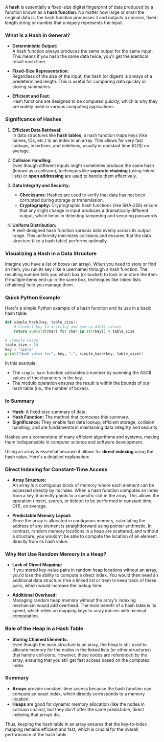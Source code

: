 A **hash** is essentially a fixed-size digital fingerprint of data produced by a function known as a **hash function**. No matter how large or small the original data is, the hash function processes it and outputs a concise, fixed-length string or number that uniquely represents the input.

### What is a Hash in General?

- **Deterministic Output:**\
  A hash function always produces the same output for the same input. This means if you hash the same data twice, you'll get the identical result each time.

- **Fixed-Size Representation:**\
  Regardless of the size of the input, the hash (or digest) is always of a predetermined length. This is useful for comparing data quickly or storing summaries.

- **Efficient and Fast:**\
  Hash functions are designed to be computed quickly, which is why they are widely used in various computing applications.

### Significance of Hashes

1.  **Efficient Data Retrieval:**\
    In data structures like **hash tables**, a hash function maps keys (like names, IDs, etc.) to an index in an array. This allows for very fast lookups, insertions, and deletions, usually in constant time (O(1)) on average.

2.  **Collision Handling:**\
    Even though different inputs might sometimes produce the same hash (known as a collision), techniques like **separate chaining** (using linked lists) or **open addressing** are used to handle them effectively.

3.  **Data Integrity and Security:**

    - **Checksums:** Hashes are used to verify that data has not been corrupted during storage or transmission.
    - **Cryptography:** Cryptographic hash functions (like SHA-256) ensure that any slight change in input produces a dramatically different output, which helps in detecting tampering and securing passwords.

4.  **Uniform Distribution:**\
    A well-designed hash function spreads data evenly across its output range. This uniformity minimizes collisions and ensures that the data structure (like a hash table) performs optimally.

### Visualizing a Hash in a Data Structure

Imagine you have a list of boxes (an array). When you need to store or find an item, you run its key (like a username) through a hash function. The resulting number tells you which box (or bucket) to look in or store the item. If multiple items end up in the same box, techniques like linked lists (chaining) help you manage them.

### Quick Python Example

Here's a simple Python example of a hash function and its use in a basic hash table:

```python
def simple_hash(key, table_size):
    # Convert key to a string and sum up ASCII values
    return sum(ord(char) for char in str(key)) % table_size

# Example usage:
table_size = 10
key = "apple"
print("Hash value for", key, ":", simple_hash(key, table_size))

```

In this example:

- The `simple_hash` function calculates a number by summing the ASCII values of the characters in the key.
- The modulo operation ensures the result is within the bounds of our hash table (i.e., the number of boxes).

### In Summary

- **Hash:** A fixed-size summary of data.
- **Hash Function:** The method that computes this summary.
- **Significance:** They enable fast data lookup, efficient storage, collision handling, and are fundamental in maintaining data integrity and security.

Hashes are a cornerstone of many efficient algorithms and systems, making them indispensable in computer science and software development.

Using an array is essential because it allows for **direct indexing** using the hash value. Here's a detailed explanation:

### Direct Indexing for Constant-Time Access

- **Array Structure:**\
  An array is a contiguous block of memory where each element can be accessed directly by its index. When a hash function computes an index from a key, it directly points to a specific slot in the array. This allows the operation (insert, search, or delete) to be performed in constant time, O(1), on average.

- **Predictable Memory Layout:**\
  Since the array is allocated in contiguous memory, calculating the address of any element is straightforward using pointer arithmetic. In contrast, random memory locations in a heap are scattered, and without a structure, you wouldn't be able to compute the location of an element directly from its hash value.

### Why Not Use Random Memory in a Heap?

- **Lack of Direct Mapping:**\
  If you stored key-value pairs in random heap locations without an array, you'd lose the ability to compute a direct index. You would then need an additional data structure (like a linked list or tree) to keep track of these pairs, which would increase the lookup time.

- **Additional Overhead:**\
  Managing random heap memory without the array's indexing mechanism would add overhead. The main benefit of a hash table is its speed, which relies on mapping keys to array indices with minimal computation.

### Role of the Heap in a Hash Table

- **Storing Chained Elements:**\
  Even though the main structure is an array, the heap is still used to allocate memory for the nodes in the linked lists (or other structures) that handle collisions. However, these nodes are referenced by the array, ensuring that you still get fast access based on the computed index.

### Summary

- **Arrays** provide constant-time access because the hash function can compute an exact index, which directly corresponds to a memory location.
- **Heaps** are good for dynamic memory allocation (like the nodes in collision chains), but they don't offer the same predictable, direct indexing that arrays do.

Thus, keeping the hash table in an array ensures that the key-to-index mapping remains efficient and fast, which is crucial for the overall performance of the hash table.

